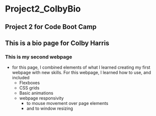 # Project2_ColbyBio
## Project 2 for Code Boot Camp
## This is a bio page for Colby Harris
### This is my second webpage
- for this page, I combined elements of what I learned creating my first webpage with new skills. For this webpage, I learned how to use, and included
  - Flexboxes
  - CSS grids
  - Basic animations
  - webpage responsivity
    - to mouse movement over page elements
    - and to window resizing
